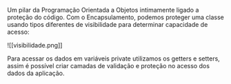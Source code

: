 Um pilar da Programação Orientada a Objetos intimamente ligado a proteção do código. Com o Encapsulamento, podemos proteger uma classe usando tipos diferentes de visibilidade para determinar capacidade de acesso:

![[visibilidade.png]]

Para acessar os dados em variáveis private utilizamos os getters e setters, assim é possível criar camadas de validação e proteção no acesso dos dados da aplicação.
